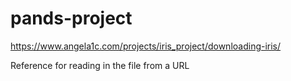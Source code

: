# pands-project


https://www.angela1c.com/projects/iris_project/downloading-iris/

Reference for reading in the file from a URL